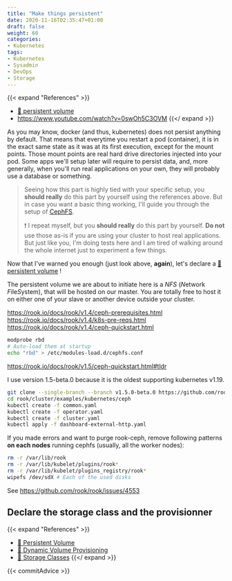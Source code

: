 ```yaml
---
title: "Make things persistent"
date: 2020-11-16T02:35:47+01:00
draft: false
weight: 60
categories:
- Kubernetes
tags:
- Kubernetes
- Sysadmin
- DevOps
- Storage
---
```


{{< expand "References" >}}
* [:book: persistent volume](https://kubernetes.io/docs/concepts/storage/persistent-volumes/)
* https://www.youtube.com/watch?v=0swOh5C3OVM
{{</ expand >}}



As you may know, docker (and thus, kubernetes) does not persist anything by default. That means that everytime you restart a pod (container), it is in the exact same state as it was at its first execution, except for the mount points. Those mount points are real hard drive directories injected into your pod. Some apps we'll setup later will require to persist data, and, more generally, when you'll run real applications on your own, they will probably use a database or something.

> Seeing how this part is highly tied with your specific setup, you **should really** do this part by yourself using the references above. But in case you want a basic thing working, I'll guide you through the setup of [CephFS]().
>
> :exclamation: I repeat myself, but you **should really** do this part by yourself. **Do not** use those as-is if you are using your cluster to host real applications. But just like you, I'm doing tests here and I am tired of walking around the whole internet just to experiment a few things.

Now that I've warned you enough (just look above, **again**), let's declare a [:book: persistent volume](https://kubernetes.io/docs/concepts/storage/persistent-volumes/) !

The persistent volume we are about to initiate here is a *NFS* (*N*etwork *F*ile*S*ystem), that will be hosted on our master. You are totally free to host it on either one of your slave or another device outside your cluster.

https://rook.io/docs/rook/v1.4/ceph-prerequisites.html
https://rook.io/docs/rook/v1.4/k8s-pre-reqs.html
https://rook.io/docs/rook/v1.4/ceph-quickstart.html


```sh
modprobe rbd
# Auto-load them at startup
echo "rbd" > /etc/modules-load.d/cephfs.conf
```


https://rook.io/docs/rook/v1.5/ceph-quickstart.html#tldr

I use version 1.5-beta.0 because it is the oldest supporting kubernetes v1.19.

```sh
git clone --single-branch --branch v1.5.0-beta.0 https://github.com/rook/rook.git
cd rook/cluster/examples/kubernetes/ceph
kubectl create -f common.yaml
kubectl create -f operator.yaml
kubectl create -f cluster.yaml
kubectl apply -f dashboard-external-http.yaml
```





If you made errors and want to purge rook-ceph, remove following patterns **on each nodes** running cephfs (usually, all the worker nodes):

```sh
rm -r /var/lib/rook
rm -r /var/lib/kubelet/plugins/rook*
rm -r /var/lib/kubelet/plugins_registry/rook*
wipefs /dev/sdX # Each of the used disks
```

See https://github.com/rook/rook/issues/4553

## Declare the storage class and the provisionner

{{< expand "References" >}}
* [:book: Persistent Volume](https://kubernetes.io/docs/concepts/storage/persistent-volumes/)
* [:book: Dynamic Volume Provisioning](https://kubernetes.io/docs/concepts/storage/dynamic-provisioning/)
* [:book: Storage Classes](https://kubernetes.io/docs/concepts/storage/storage-classes/)
{{</ expand >}}

{{< commitAdvice >}}